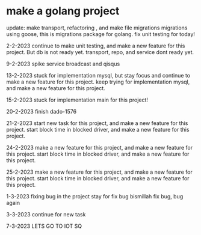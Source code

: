 # make a golang project

update: make transport, refactoring , and make file migrations
migrations using goose, this is migrations package for golang. 
fix unit testing for today!

2-2-2023
continue to make unit testing, and make a new feature for this project. But db is not ready yet.
transport, repo, and service dont ready yet.

9-2-2023
spike service broadcast and qisqus

13-2-2023
stuck for implementation mysql, but stay focus and continue to make a new feature for this project.
keep trying for implementation mysql, and make a new feature for this project.

15-2-2023
stuck for implementation main for this project!

20-2-2023
finish dado-1576

21-2-2023 
start new task for this project, and make a new feature for this project. start block time in blocked driver, and make a new feature for this project.

24-2-2023
make a new feature for this project, and make a new feature for this project. start block time in blocked driver, and make a new feature for this project.

25-2-2023
make a new feature for this project, and make a new feature for this project. start block time in blocked driver, and make a new feature for this project.

1-3-2023
fixing bug in the project stay for fix bug
bismillah fix bug, bug again



3-3-2023
continue for new task

7-3-2023
LETS GO TO IOT SQ